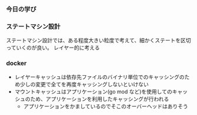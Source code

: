 ### 今日の学び

### ステートマシン設計
ステートマシン設計では、ある程度大きい粒度で考えて、細かくステートを区切っていくのが良い。
レイヤー的に考える

### docker 
- レイヤーキャッシュは依存先ファイルのバイナリ単位でのキャッシングのため少しの変更で全てを再度キャッシングしないといけない
- マウントキャッシュはアプリケーション(go mod など)を使用してのキャッシュのため、アプリケーションを利用したキャッシングが行われる
  - アプリケーションをかましているのでそこのオーバーヘッドはありそう